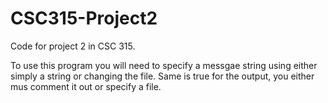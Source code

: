 # CSC315-Project2
Code for project 2 in CSC 315.

To use this program you will need to specify a messgae string using either simply a string or changing the file. 
Same is true for the output, you either mus comment it out or specify a file.
